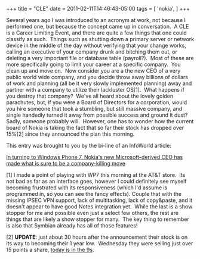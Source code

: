 +++
title = "CLE"
date = 2011-02-11T14:46:43-05:00
tags = [
  'nokia',
]
+++

Several years ago I was introduced to an acronym at work, not because I performed one, but because the concept came up in conversation.  A CLE is a Career Limiting Event, and there are quite a few things that one could classify as such.  Things such as shutting down a primary server or network device in the middle of the day without verifying that your change works, calling an executive of your company drunk and bitching them out, or deleting a very important file or database table (payroll?).  Most of these are more specifically going to limit your career at a specific company.  You clean up and move on.  Now consider you are a the new CEO of a very public world wide company, and you decide throw away billions of dollars of work and planning (all be it very slowly implemented planning) away and partner with a company to utilize their lackluster OS[1].  What happens if you destroy that company?  We've all heard about the lovely golden parachutes, but, if you were a Board of Directors for a corporation, would you hire someone that took a stumbling, but still massive company, and single handedly turned it away from possible success and ground it dust? Sadly, someone probably will.  However, one has to wonder how the current board of Nokia is taking the fact that so far their stock has dropped over 15%[2] since they announced the plan this morning.

This entry was brought to you by the bi-line of an InfoWorld article:

[In turning to Windows Phone 7, Nokia's new Microsoft-derived CEO has made what is sure to be a company-killing move](http://www.infoworld.com/t/mobile-platforms/nokia-jumps-the-windows-phone-abyss-250 "InfoWorlds take on Nokia-Microsoft partnership")

[1] I made a point of playing with WP7 this morning at the AT&T store.  Its not bad as far as an interface goes, however I could definitely see myself becoming frustrated with its responsiveness (which I'd assume is programmed in, so you can see the fancy effects). Couple that with the missing IPSEC VPN support, lack of multitasking, lack of copy&paste, and it doesn't appear to have good Notes integration yet.  While the last is a show stopper for me and possible even just a select few others, the rest are things that are likely a show stopper for many.  The key thing to remember is also that Symbian already has all of those features!

[2] **UPDATE**: just about 30 hours after the announcement their stock is on its way to becoming their 1 year low.  Wednesday they were selling just over 15 points a share, [today is in the 9s](http://www.google.com/finance?q=NYSE:NOK "Google's Fiancial page for Nokia").
